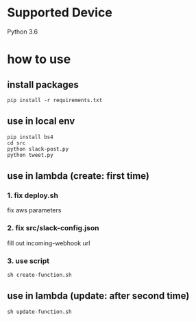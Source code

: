# Supported Device
Python 3.6

# how to use
## install packages
```
pip install -r requirements.txt
```

## use in local env
```
pip install bs4
cd src
python slack-post.py
python tweet.py
```

## use in lambda (create: first time)
### 1. fix deploy.sh
fix aws parameters

### 2. fix src/slack-config.json
fill out incoming-webhook url

### 3. use script
```
sh create-function.sh
```

## use in lambda (update: after second time)

```
sh update-function.sh
```
